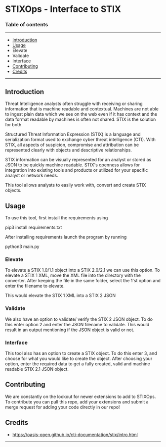 # STIXOps - Interface to STIX
### Table of contents
------------
- [Introduction](#Introduction)
- [Usage](#Usage)
- Elevate
- Validate
- Interface
- [Contributing](#Contributing)
- [Credits](#Credits)

------------

## Introduction
Threat Intelligence analysts often struggle with receiving or sharing information that is machine readable and contextual. Machines are not able to ingest plain data which we see on the web even if it has context and the data format readable by machines is often not shared. STIX is the solution for both.

Structured Threat Information Expression (STIX) is a language and serialization format used to exchange cyber threat intelligence (CTI). With STIX, all aspects of suspicion, compromise and attribution can be represented clearly with objects and descriptive relationships.

  

STIX information can be visually represented for an analyst or stored as JSON to be quickly machine readable. STIX's openness allows for integration into existing tools and products or utilized for your specific analyst or network needs.

  

This tool allows analysts to easily work with, convert and create STIX objects.

  
  

## Usage

To use this tool, first install the requirements using

  

pip3 install requirements.txt

  

After installing requirements launch the program by running

  

python3 main.py

  

### Elevate

To elevate a STIX 1.0/1.1 object into a STIX 2.0/2.1 we can use this option. To elevate a STIX 1 XML, move the XML file into the directory with the converter. After keeping the file in the same folder, select the 1'st option and enter the filename to elevate.

  

This would elevate the STIX 1 XML into a STIX 2 JSON

  

### Validate

We also have an option to validate/ verify the STIX 2 JSON object. To do this enter option 2 and enter the JSON filename to validate. This would result in an output mentioning if the JSON object is valid or not.

  

### Interface

This tool also has an option to create a STIX object. To do this enter 3, and choose for what you would like to create the object. After choosing your option, enter the required data to get a fully created, valid and machine readable STIX 2.1 JSON object.

## Contributing

  

We are constantly on the lookout for newer extensions to add to STIXOps. To contribute you can pull this repo, add your extensions and submit a merge request for adding your code directly in our repo!

  

## Credits

- https://oasis-open.github.io/cti-documentation/stix/intro.html

------------------------------------------------------------------------------------------------------------------------------

  
